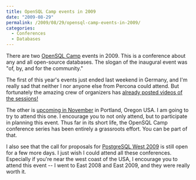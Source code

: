 ```yaml
---
title: OpenSQL Camp events in 2009
date: "2009-08-29"
permalink: /2009/08/29/opensql-camp-events-in-2009/
categories:
  - Conferences
  - Databases
---
```

There are two [OpenSQL Camp][1] events in 2009. This is a conference about any and all open-source databases. The slogan of the inaugural event was "of, by, and for the community."

The first of this year's events just ended last weekend in Germany, and I'm really sad that neither I nor anyone else from Percona could attend. But fortunately the amazing crew of organizers has [already posted videos of the sessions!][2]

The other is [upcoming in November][3] in Portland, Oregon USA. I am going to try to attend this one. I encourage you to not only attend, but to participate in planning this event. Thus far in its short life, the OpenSQL Camp conference series has been entirely a grassroots effort. You can be part of that.

I also see that the call for proposals for [PostgreSQL West 2009][4] is still open for a few more days. I just wish I could attend all these conferences. Especially if you're near the west coast of the USA, I encourage you to attend this event -- I went to East 2008 and East 2009, and they were really worth it.

 [1]: http://opensqlcamp.org/
 [2]: http://www.youtube.com/view_play_list?p=A90FB7E15DA17DCF
 [3]: http://opensqlcamp.org/Events/Portland2009/
 [4]: http://www.postgresqlconference.org/2009/west
